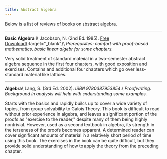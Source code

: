 ```yaml
---
title: Abstract Algebra
---
```


Below is a list of reviews of books on abstract algebra.

---
**Basic Algebra I**\\
Jacobson, N. (2nd Ed. 1985). [Free Download](http://www.math.toronto.edu/~ila/Jacobson-Basic_algebra_I%20(1).pdf){:target="_blank"}\\
*Prerequisites: comfort with proof-based mathematics, basic linear algebr for some chapters.*

Very solid treatment of standard material in a two-semester abstract algebra sequence in the first four chapters, with good exposition and exercises. Contains and additional four chapters which go over less-standard material like lattices.

---
**Algebra**\\
Lang, S. (3rd Ed. 2002). *ISBN 9780387953854*.\\
*Proofwriting. Background in analysis will help with understanding some examples.*

Starts with the basics and rapidly builds up to cover a wide variety of topics, from group solvability to Galois Theory. This book is difficult to read without prior experience in algebra, and leaves a significant portion of the proofs as "exercise to the reader," despite many of them being highly nontrivial. However, used as a second textbook in algebra, its strength in the terseness of the proofs becomes apparent. A determined reader can cover significant amounts of material in a relatively short period of time using this book. The exercises in the book can be quite difficult, but they provide solid understanding of how to apply the theory from the preceding chapter.